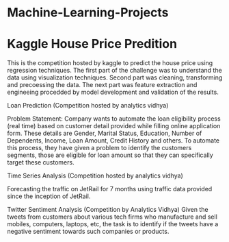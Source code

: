 # Machine-Learning-Projects
 
# Kaggle House Price Predition 

This is the competition hosted by kaggle to predict the house price using regression techniques. The first part of the challenge was to understand the data using visualization techniques. Second part was cleaning, transforming and precoessing the data. The next part was feature extraction and engineeing procedded by model development and validation of the results. 

Loan Prediction 
(Competition hosted by analytics vidhya)

Problem Statement: Company wants to automate the loan eligibility process (real time) based on customer detail provided while filling online application form. These details are Gender, Marital Status, Education, Number of Dependents, Income, Loan Amount, Credit History and others. To automate this process, they have given a problem to identify the customers segments, those are eligible for loan amount so that they can specifically target these customers. 

Time Series Analysis
(Competition hosted by analytics vidhya)

Forecasting the traffic on JetRail for 7 months using traffic data provided since the inception of JetRail.


Twitter Sentiment Analysis 
(Competition by Analytics Vidhya)
Given the tweets from customers about various tech firms who manufacture and sell mobiles, computers, laptops, etc, the task is to identify if the tweets have a negative sentiment towards such companies or products.
